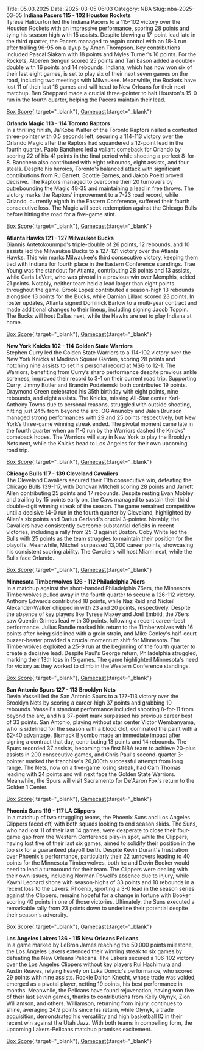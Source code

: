 Title: 05.03.2025
Date: 2025-03-05 06:03
Category: NBA 
Slug: nba-2025-03-05 
**Indiana Pacers 115 - 102 Houston Rockets**  
Tyrese Haliburton led the Indiana Pacers to a 115-102 victory over the Houston Rockets with an impressive performance, scoring 28 points and tying his season high with 15 assists. Despite blowing a 17-point lead late in the third quarter, the Pacers managed to regain control with an 18-3 run after trailing 96-95 on a layup by Amen Thompson. Key contributions included Pascal Siakam with 18 points and Myles Turner's 16 points. For the Rockets, Alperen Sengun scored 25 points and Tari Eason added a double-double with 16 points and 14 rebounds. Indiana, which has now won six of their last eight games, is set to play six of their next seven games on the road, including two meetings with Milwaukee. Meanwhile, the Rockets have lost 11 of their last 16 games and will head to New Orleans for their next matchup. Ben Sheppard made a crucial three-pointer to halt Houston's 15-0 run in the fourth quarter, helping the Pacers maintain their lead. 

[Box Score](/game/hou-vs-ind-0022400882/box-score){:target="_blank"}, [Gamecast](/game/hou-vs-ind-0022400882){:target="_blank"}<br>

**Orlando Magic 113 - 114 Toronto Raptors**  
In a thrilling finish, Ja’Kobe Walter of the Toronto Raptors nailed a contested three-pointer with 0.5 seconds left, securing a 114-113 victory over the Orlando Magic after the Raptors had squandered a 12-point lead in the fourth quarter. Paolo Banchero led a valiant comeback for Orlando by scoring 22 of his 41 points in the final period while shooting a perfect 8-for-8. Banchero also contributed with eight rebounds, eight assists, and four steals. Despite his heroics, Toronto's balanced attack with significant contributions from RJ Barrett, Scottie Barnes, and Jakob Poeltl proved decisive. The Raptors managed to overcome their 20 turnovers by outrebounding the Magic 48-35 and maintaining a lead in free throws. The victory marks the Raptors’ improvement to a 7-23 road record, while Orlando, currently eighth in the Eastern Conference, suffered their fourth consecutive loss. The Magic will seek redemption against the Chicago Bulls before hitting the road for a five-game stint. 

[Box Score](/game/tor-vs-orl-0022400883/box-score){:target="_blank"}, [Gamecast](/game/tor-vs-orl-0022400883){:target="_blank"}<br>

**Atlanta Hawks 121 - 127 Milwaukee Bucks**  
Giannis Antetokounmpo's triple-double of 26 points, 12 rebounds, and 10 assists led the Milwaukee Bucks to a 127-121 victory over the Atlanta Hawks. This win marks Milwaukee's third consecutive victory, keeping them tied with Indiana for fourth place in the Eastern Conference standings. Trae Young was the standout for Atlanta, contributing 28 points and 13 assists, while Caris LeVert, who was pivotal in a previous win over Memphis, added 21 points. Notably, neither team held a lead larger than eight points throughout the game. Brook Lopez contributed a season-high 13 rebounds alongside 13 points for the Bucks, while Damian Lillard scored 23 points. In roster updates, Atlanta signed Dominick Barlow to a multi-year contract and made additional changes to their lineup, including signing Jacob Toppin. The Bucks will host Dallas next, while the Hawks are set to play Indiana at home. 

[Box Score](/game/mil-vs-atl-0022400884/box-score){:target="_blank"}, [Gamecast](/game/mil-vs-atl-0022400884){:target="_blank"}<br>

**New York Knicks 102 - 114 Golden State Warriors**  
Stephen Curry led the Golden State Warriors to a 114-102 victory over the New York Knicks at Madison Square Garden, scoring 28 points and notching nine assists to set his personal record at MSG to 12-1. The Warriors, benefiting from Curry’s sharp performance despite previous ankle soreness, improved their record to 3-1 on their current road trip. Supporting Curry, Jimmy Butler and Brandin Podziemski both contributed 19 points. Draymond Green celebrated his 35th birthday with eight points, nine rebounds, and eight assists. The Knicks, missing All-Star center Karl-Anthony Towns due to personal reasons, struggled with outside shooting, hitting just 24% from beyond the arc. OG Anunoby and Jalen Brunson managed strong performances with 29 and 25 points respectively, but New York’s three-game winning streak ended. The pivotal moment came late in the fourth quarter when an 11-0 run by the Warriors dashed the Knicks' comeback hopes. The Warriors will stay in New York to play the Brooklyn Nets next, while the Knicks head to Los Angeles for their own upcoming road trip. 

[Box Score](/game/gsw-vs-nyk-0022400885/box-score){:target="_blank"}, [Gamecast](/game/gsw-vs-nyk-0022400885){:target="_blank"}<br>

**Chicago Bulls 117 - 139 Cleveland Cavaliers**  
The Cleveland Cavaliers secured their 11th consecutive win, defeating the Chicago Bulls 139-117, with Donovan Mitchell scoring 28 points and Jarrett Allen contributing 25 points and 17 rebounds. Despite resting Evan Mobley and trailing by 15 points early on, the Cavs managed to sustain their third double-digit winning streak of the season. The game remained competitive until a decisive 14-0 run in the fourth quarter by Cleveland, highlighted by Allen's six points and Darius Garland's crucial 3-pointer. Notably, the Cavaliers have consistently overcome substantial deficits in recent victories, including a rally from 25-3 against Boston. Coby White led the Bulls with 25 points as the team struggles to maintain their position for the playoffs. Meanwhile, Mitchell surpassed 13,000 career points, showcasing his consistent scoring ability. The Cavaliers will host Miami next, while the Bulls face Orlando. 

[Box Score](/game/cle-vs-chi-0022400886/box-score){:target="_blank"}, [Gamecast](/game/cle-vs-chi-0022400886){:target="_blank"}<br>

**Minnesota Timberwolves 126 - 112 Philadelphia 76ers**  
In a matchup against the short-handed Philadelphia 76ers, the Minnesota Timberwolves pulled away in the fourth quarter to secure a 126-112 victory. Anthony Edwards contributed 18 points, while Naz Reid and Nickeil Alexander-Walker chipped in with 23 and 20 points, respectively. Despite the absence of key players like Tyrese Maxey and Joel Embiid, the 76ers saw Quentin Grimes lead with 30 points, following a recent career-best performance. Julius Randle marked his return to the Timberwolves with 16 points after being sidelined with a groin strain, and Mike Conley's half-court buzzer-beater provided a crucial momentum shift for Minnesota. The Timberwolves exploited a 25-9 run at the beginning of the fourth quarter to create a decisive lead. Despite Paul's George return, Philadelphia struggled, marking their 13th loss in 15 games. The game highlighted Minnesota's need for victory as they worked to climb in the Western Conference standings. 

[Box Score](/game/phi-vs-min-0022400887/box-score){:target="_blank"}, [Gamecast](/game/phi-vs-min-0022400887){:target="_blank"}<br>

**San Antonio Spurs 127 - 113 Brooklyn Nets**  
Devin Vassell led the San Antonio Spurs to a 127-113 victory over the Brooklyn Nets by scoring a career-high 37 points and grabbing 10 rebounds. Vassell's standout performance included shooting 8-for-11 from beyond the arc, and his 37-point mark surpassed his previous career best of 33 points. San Antonio, playing without star center Victor Wembanyama, who is sidelined for the season with a blood clot, dominated the paint with a 62-40 advantage. Bismack Biyombo made an immediate impact after signing a contract that day, contributing 13 points and 14 rebounds. The Spurs recorded 37 assists, becoming the first NBA team to achieve 20-plus assists in 200 consecutive games, and Chris Paul's second-quarter 3-pointer marked the franchise's 20,000th successful attempt from long range. The Nets, now on a five-game losing streak, had Cam Thomas leading with 24 points and will next face the Golden State Warriors. Meanwhile, the Spurs will visit Sacramento for De'Aaron Fox's return to the Golden 1 Center. 

[Box Score](/game/bkn-vs-sas-0022400888/box-score){:target="_blank"}, [Gamecast](/game/bkn-vs-sas-0022400888){:target="_blank"}<br>

**Phoenix Suns 119 - 117 LA Clippers**  
In a matchup of two struggling teams, the Phoenix Suns and Los Angeles Clippers faced off, with both squads looking to end season skids. The Suns, who had lost 11 of their last 14 games, were desperate to close their four-game gap from the Western Conference play-in spot, while the Clippers, having lost five of their last six games, aimed to solidify their position in the top six for a guaranteed playoff berth. Despite Kevin Durant's frustration over Phoenix's performance, particularly their 22 turnovers leading to 40 points for the Minnesota Timberwolves, both he and Devin Booker would need to lead a turnaround for their team. The Clippers were dealing with their own issues, including Norman Powell's absence due to injury, while Kawhi Leonard shone with season-highs of 33 points and 10 rebounds in a recent loss to the Lakers. Phoenix, sporting a 3-0 lead in the season series against the Clippers, remains hopeful for a change in fortune with Booker scoring 40 points in one of those victories. Ultimately, the Suns executed a remarkable rally from 23 points down to underline their potential despite their season's adversity. 

[Box Score](/game/lac-vs-phx-0022400889/box-score){:target="_blank"}, [Gamecast](/game/lac-vs-phx-0022400889){:target="_blank"}<br>

**Los Angeles Lakers 136 - 115 New Orleans Pelicans**  
In a game marked by LeBron James reaching the 50,000 points milestone, the Los Angeles Lakers extended their winning streak to six games by defeating the New Orleans Pelicans. The Lakers secured a 106-102 victory over the Los Angeles Clippers without key players Rui Hachimura and Austin Reaves, relying heavily on Luka Doncic's performance, who scored 29 points with nine assists. Rookie Dalton Knecht, whose trade was voided, emerged as a pivotal player, netting 19 points, his best performance in months. Meanwhile, the Pelicans have found rejuvenation, having won five of their last seven games, thanks to contributions from Kelly Olynyk, Zion Williamson, and others. Williamson, returning from injury, continues to shine, averaging 24.9 points since his return, while Olynyk, a trade acquisition, demonstrated his versatility and high basketball IQ in their recent win against the Utah Jazz. With both teams in compelling form, the upcoming Lakers-Pelicans matchup promises excitement. 

[Box Score](/game/nop-vs-lal-0022400890/box-score){:target="_blank"}, [Gamecast](/game/nop-vs-lal-0022400890){:target="_blank"}<br>

